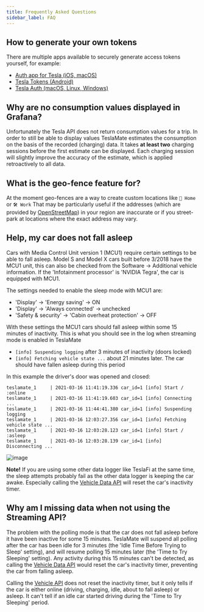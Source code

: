 ```yaml
---
title: Frequently Asked Questions
sidebar_label: FAQ
---
```


## How to generate your own tokens

There are multiple apps available to securely generate access tokens yourself, for example:

- [Auth app for Tesla (iOS, macOS)](https://apps.apple.com/us/app/auth-app-for-tesla/id1552058613)
- [Tesla Tokens (Android)](https://play.google.com/store/apps/details?id=net.leveugle.teslatokens)
- [Tesla Auth (macOS, Linux, Windows)](https://github.com/adriankumpf/tesla_auth)

## Why are no consumption values displayed in Grafana?

Unfortunately the Tesla API does not return consumption values for a trip. In order to still be able to display values TeslaMate estimates the consumption on the basis of the recorded (charging) data. It takes **at least two** charging sessions before the first estimate can be displayed. Each charging session will slightly improve the accuracy of the estimate, which is applied retroactively to all data.

## What is the geo-fence feature for?

At the moment geo-fences are a way to create custom locations like `🏡 Home` or `🛠️ Work` That may be particularly useful if the addresses (which are provided by [OpenStreetMap](https://www.openstreetmap.org)) in your region are inaccurate or if you street-park at locations where the exact address may vary.

## Help, my car does not fall asleep

Cars with Media Control Unit version 1 (MCU1) require certain settings to be able to fall asleep. Model S and Model X cars built before 3/2018 have the MCU1 unit, this can also be checked from the Software -> Additional vehicle information. If the 'Infotainment processor' is 'NVIDIA Tegra', the car is equipped with MCU1.

The settings needed to enable the sleep mode with MCU1 are:

- 'Display' -> 'Energy saving' -> ON
- 'Display' -> 'Always connected' -> unchecked
- 'Safety & security' -> 'Cabin overheat protection' -> OFF

With these settings the MCU1 cars should fall asleep within some 15 minutes of inactivity. This is what you should see in the log when streaming mode is enabled in TeslaMate

- `[info] Suspending logging` after 3 minutes of inactivity (doors locked)
- `[info] Fetching vehicle state ...` about 21 minutes later. The car should have fallen asleep during this period

In this example the driver's door was opened and closed:

```
teslamate_1     | 2021-03-16 11:41:19.336 car_id=1 [info] Start / :online
teslamate_1     | 2021-03-16 11:41:19.603 car_id=1 [info] Connecting ...
teslamate_1     | 2021-03-16 11:44:41.380 car_id=1 [info] Suspending logging
teslamate_1     | 2021-03-16 12:03:27.356 car_id=1 [info] Fetching vehicle state ...
teslamate_1     | 2021-03-16 12:03:28.123 car_id=1 [info] Start / :asleep
teslamate_1     | 2021-03-16 12:03:28.139 car_id=1 [info] Disconnecting ...
```

![image](https://user-images.githubusercontent.com/2128464/111361149-38238380-8696-11eb-950d-aba298206d2d.png)

**Note!** If you are using some other data logger like TeslaFi at the same time, the sleep attempts probably fail as the other data logger is keeping the car awake. Especially calling the [Vehicle Data API](https://www.teslaapi.io/vehicles/state-and-settings#vehicle-data) will reset the car's inactivity timer.

## Why am I missing data when not using the Streaming API?

The problem with the polling mode is that the car does not fall asleep before it have been inactive for some 15 minutes. TeslaMate will suspend all polling after the car has been idle for 3 minutes (the 'Idle Time Before Trying to Sleep' setting), and will resume polling 15 minutes later (the 'Time to Try Sleeping' setting). Any activity during this 15 minutes can't be detected, as calling the [Vehicle Data API](https://www.teslaapi.io/vehicles/state-and-settings#vehicle-data) would reset the car's inactivity timer, preventing the car from falling asleep.

Calling the [Vehicle API](https://www.teslaapi.io/vehicles/list#vehicle) does not reset the inactivity timer, but it only tells if the car is either online (driving, charging, idle, about to fall asleep) or asleep. It can't tell if an idle car started driving during the 'Time to Try Sleeping' period.
